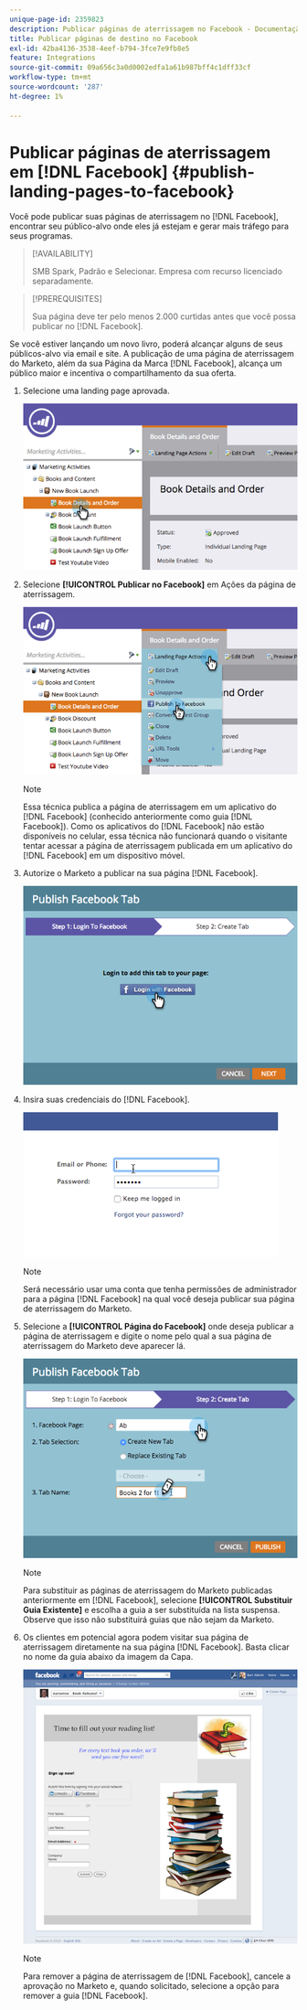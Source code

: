 ```yaml
---
unique-page-id: 2359823
description: Publicar páginas de aterrissagem no Facebook - Documentação do Marketo - Documentação do produto
title: Publicar páginas de destino no Facebook
exl-id: 42ba4136-3538-4eef-b794-3fce7e9fb8e5
feature: Integrations
source-git-commit: 09a656c3a0d0002edfa1a61b987bff4c1dff33cf
workflow-type: tm+mt
source-wordcount: '287'
ht-degree: 1%

---
```


# Publicar páginas de aterrissagem em [!DNL Facebook] {#publish-landing-pages-to-facebook}

Você pode publicar suas páginas de aterrissagem no [!DNL Facebook], encontrar seu público-alvo onde eles já estejam e gerar mais tráfego para seus programas.

>[!AVAILABILITY]
>
>SMB Spark, Padrão e Selecionar. Empresa com recurso licenciado separadamente.

>[!PREREQUISITES]
>
>Sua página deve ter pelo menos 2.000 curtidas antes que você possa publicar no [!DNL Facebook].

Se você estiver lançando um novo livro, poderá alcançar alguns de seus públicos-alvo via email e site. A publicação de uma página de aterrissagem do Marketo, além da sua Página da Marca [!DNL Facebook], alcança um público maior e incentiva o compartilhamento da sua oferta.

1. Selecione uma landing page aprovada.

   ![](assets/image2015-4-22-16-3a53-3a46.png)

1. Selecione **[!UICONTROL Publicar no Facebook]** em Ações da página de aterrissagem.

   ![](assets/image2015-4-22-16-3a54-3a55.png)

   >[!NOTE]
   >
   >Essa técnica publica a página de aterrissagem em um aplicativo do [!DNL Facebook] (conhecido anteriormente como guia [!DNL Facebook]). Como os aplicativos do [!DNL Facebook] não estão disponíveis no celular, essa técnica não funcionará quando o visitante tentar acessar a página de aterrissagem publicada em um aplicativo do [!DNL Facebook] em um dispositivo móvel.

1. Autorize o Marketo a publicar na sua página [!DNL Facebook].

   ![](assets/image2015-4-22-18-3a27-3a14.png)

1. Insira suas credenciais do [!DNL Facebook].

   ![](assets/image2015-4-22-18-3a29-3a57.png)

   >[!NOTE]
   >
   >Será necessário usar uma conta que tenha permissões de administrador para a página [!DNL Facebook] na qual você deseja publicar sua página de aterrissagem do Marketo.

1. Selecione a **[!UICONTROL Página do Facebook]** onde deseja publicar a página de aterrissagem e digite o nome pelo qual a sua página de aterrissagem do Marketo deve aparecer lá.

   ![](assets/image2015-4-22-18-3a31-3a39.png)

   >[!NOTE]
   >
   >Para substituir as páginas de aterrissagem do Marketo publicadas anteriormente em [!DNL Facebook], selecione **[!UICONTROL Substituir Guia Existente]** e escolha a guia a ser substituída na lista suspensa. Observe que isso não substituirá guias que não sejam da Marketo.

1. Os clientes em potencial agora podem visitar sua página de aterrissagem diretamente na sua página [!DNL Facebook]. Basta clicar no nome da guia abaixo da imagem da Capa.

   ![](assets/image2015-4-22-18-3a42-3a15.png)

   >[!NOTE]
   >
   >Para remover a página de aterrissagem de [!DNL Facebook], cancele a aprovação no Marketo e, quando solicitado, selecione a opção para remover a guia [!DNL Facebook].
